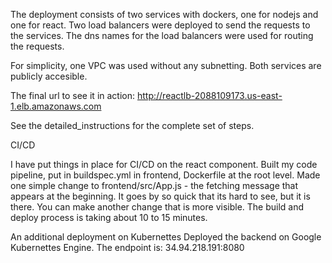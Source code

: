 
The deployment consists of two services with dockers, one for nodejs and one for react. Two load balancers
were deployed to send the requests to the services. The dns names for the load balancers were used for routing
the requests.

For simplicity, one VPC was used without any subnetting. Both services are publicly accesible.

The final url to see it in action:
http://reactlb-2088109173.us-east-1.elb.amazonaws.com


See the detailed_instructions for the complete set of steps. 



CI/CD

I have put things in place for CI/CD on the react component. Built my code pipeline, put in buildspec.yml in frontend, Dockerfile at the root level. 
Made one simple change to frontend/src/App.js - the fetching message that appears at the beginning. It goes by so quick that its hard to see, but it is there. You can make another change that is more visible. The build and deploy process is taking about 10 to 15 minutes.

 

An additional deployment on Kubernettes
Deployed the backend on Google Kubernettes Engine. 
The endpoint is:  34.94.218.191:8080 
